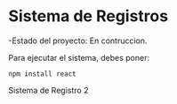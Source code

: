 <h1> Sistema de Registros </h1>

-Estado del proyecto: En contruccion.

Para ejecutar el sistema, debes poner:

```npm install react```

Sistema de Registro 2
